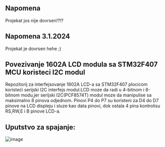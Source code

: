## Napomena
Projekat jos nije dovrsen!?!?
## Napomena 3.1.2024 
Projekat je dovrsen hehe ;)
## Povezivanje 1602A LCD modula sa STM32F407 MCU koristeci I2C modul
Repozitorij za interfejsovanje 1602A LCD-a sa STM32F407 plocicom koristeći serijski I2C interfejs modul.LCD moze da radi u 4-bitnom i 8-bitnom modu,jer serijski I2C(PCF8574T) modul moze da manipulise sa maksimalno 8 pinova odjednom.
Pinovi P4 do P7 su koristeni za D4 do D7 pinove na LCD displeju i sluze kao data pinovi, dok ostala 4 pina kontrolisu RS,RW,E i B pinove LCD-a.

## Uputstvo za spajanje:
![image](https://github.com/Sciroccon/LCD_I2C/assets/104562710/4fcd932e-2ce6-4331-9ed4-29a61382af50)
